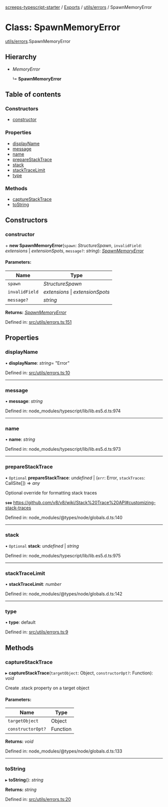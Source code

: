 [screeps-typescript-starter](../README.md) / [Exports](../modules.md) / [utils/errors](../modules/utils_errors.md) / SpawnMemoryError

# Class: SpawnMemoryError

[utils/errors](../modules/utils_errors.md).SpawnMemoryError

## Hierarchy

* *MemoryError*

  ↳ **SpawnMemoryError**

## Table of contents

### Constructors

- [constructor](utils_errors.spawnmemoryerror.md#constructor)

### Properties

- [displayName](utils_errors.spawnmemoryerror.md#displayname)
- [message](utils_errors.spawnmemoryerror.md#message)
- [name](utils_errors.spawnmemoryerror.md#name)
- [prepareStackTrace](utils_errors.spawnmemoryerror.md#preparestacktrace)
- [stack](utils_errors.spawnmemoryerror.md#stack)
- [stackTraceLimit](utils_errors.spawnmemoryerror.md#stacktracelimit)
- [type](utils_errors.spawnmemoryerror.md#type)

### Methods

- [captureStackTrace](utils_errors.spawnmemoryerror.md#capturestacktrace)
- [toString](utils_errors.spawnmemoryerror.md#tostring)

## Constructors

### constructor

\+ **new SpawnMemoryError**(`spawn`: *StructureSpawn*, `invalidField`: *extensions* \| *extensionSpots*, `message?`: *string*): [*SpawnMemoryError*](utils_errors.spawnmemoryerror.md)

#### Parameters:

Name | Type |
------ | ------ |
`spawn` | *StructureSpawn* |
`invalidField` | *extensions* \| *extensionSpots* |
`message?` | *string* |

**Returns:** [*SpawnMemoryError*](utils_errors.spawnmemoryerror.md)

Defined in: [src/utils/errors.ts:151](https://github.com/Baelyk/screeps/blob/c7b9358/src/utils/errors.ts#L151)

## Properties

### displayName

• **displayName**: *string*= "Error"

Defined in: [src/utils/errors.ts:10](https://github.com/Baelyk/screeps/blob/c7b9358/src/utils/errors.ts#L10)

___

### message

• **message**: *string*

Defined in: node_modules/typescript/lib/lib.es5.d.ts:974

___

### name

• **name**: *string*

Defined in: node_modules/typescript/lib/lib.es5.d.ts:973

___

### prepareStackTrace

• `Optional` **prepareStackTrace**: *undefined* \| (`err`: Error, `stackTraces`: CallSite[]) => *any*

Optional override for formatting stack traces

**`see`** https://github.com/v8/v8/wiki/Stack%20Trace%20API#customizing-stack-traces

Defined in: node_modules/@types/node/globals.d.ts:140

___

### stack

• `Optional` **stack**: *undefined* \| *string*

Defined in: node_modules/typescript/lib/lib.es5.d.ts:975

___

### stackTraceLimit

• **stackTraceLimit**: *number*

Defined in: node_modules/@types/node/globals.d.ts:142

___

### type

• **type**: default

Defined in: [src/utils/errors.ts:9](https://github.com/Baelyk/screeps/blob/c7b9358/src/utils/errors.ts#L9)

## Methods

### captureStackTrace

▸ **captureStackTrace**(`targetObject`: Object, `constructorOpt?`: Function): *void*

Create .stack property on a target object

#### Parameters:

Name | Type |
------ | ------ |
`targetObject` | Object |
`constructorOpt?` | Function |

**Returns:** *void*

Defined in: node_modules/@types/node/globals.d.ts:133

___

### toString

▸ **toString**(): *string*

**Returns:** *string*

Defined in: [src/utils/errors.ts:20](https://github.com/Baelyk/screeps/blob/c7b9358/src/utils/errors.ts#L20)
